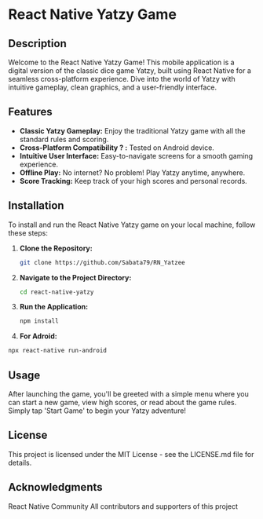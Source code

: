 # React Native Yatzy Game

## Description

Welcome to the React Native Yatzy Game! This mobile application is a digital version of the classic dice game Yatzy, built using React Native for a seamless cross-platform experience. Dive into the world of Yatzy with intuitive gameplay, clean graphics, and a user-friendly interface.

## Features

- **Classic Yatzy Gameplay:** Enjoy the traditional Yatzy game with all the standard rules and scoring.
- **Cross-Platform Compatibility ? :** Tested on Android device.
- **Intuitive User Interface:** Easy-to-navigate screens for a smooth gaming experience.
- **Offline Play:** No internet? No problem! Play Yatzy anytime, anywhere.
- **Score Tracking:** Keep track of your high scores and personal records.

## Installation

To install and run the React Native Yatzy game on your local machine, follow these steps:

1. **Clone the Repository:**
   ```bash
   git clone https://github.com/Sabata79/RN_Yatzee
   
2. **Navigate to the Project Directory:**
   ```bash
   cd react-native-yatzy

3. **Run the Application:**
   ```bash
   npm install
4. **For Adroid:**
  ```bash
  npx react-native run-android
```
## Usage
After launching the game, you'll be greeted with a simple menu where you can start a new game,
view high scores, or read about the game rules. Simply tap 'Start Game' to begin your Yatzy adventure!

## License
This project is licensed under the MIT License - see the LICENSE.md file for details.

## Acknowledgments
React Native Community
All contributors and supporters of this project
